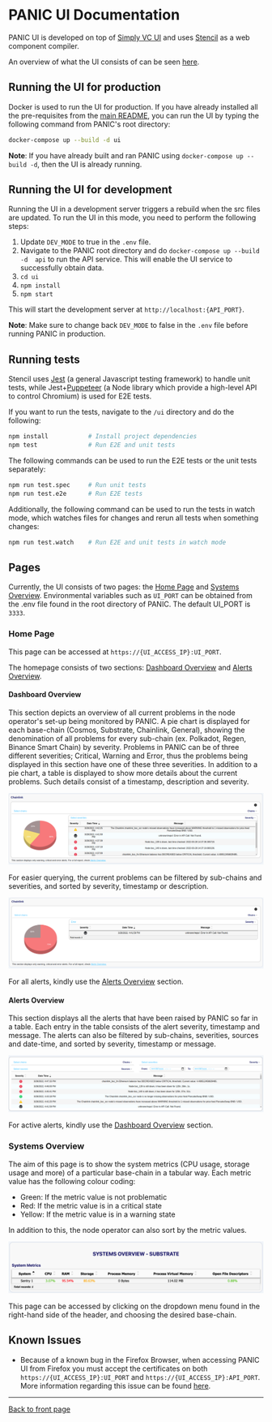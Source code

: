 # PANIC UI Documentation
PANIC UI is developed on top of 
[Simply VC UI](https://www.npmjs.com/package/@simply-vc/uikit) and uses
[Stencil](https://stenciljs.com/) as a web component compiler. 

An overview of what the UI consists of can be seen [here](#pages).

## Running the UI for production
Docker is used to run the UI for production.
If you have already installed all the pre-requisites from the 
[main README](../README.md), you can run the UI by typing the following 
command from PANIC's root directory:

```bash
docker-compose up --build -d ui
```

**Note**: If you have already built and ran PANIC using `docker-compose up --build -d`, then the UI is already running.

## Running the UI for development
Running the UI in a development server triggers a rebuild when the src files are
updated. To run the UI in this mode, you need to perform the following steps:

1. Update `DEV_MODE` to true in the `.env` file.
2. Navigate to the PANIC root directory and do `docker-compose up --build -d 
   api` to run the API service. This will enable the UI service to successfully 
   obtain data.
3. `cd ui`
4. `npm install`
5. `npm start`

This will start the development server at `http://localhost:{API_PORT}`.

**Note**: Make sure to change back `DEV_MODE` to false in the `.env` file before
running PANIC in production.

## Running tests
Stencil uses [Jest](https://jestjs.io/) (a general Javascript testing framework)
to handle unit tests, while Jest+[Puppeteer](https://pptr.dev/) (a Node library 
which provide a high-level API to control Chromium) is used for E2E tests.

If you want to run the tests, navigate to the `/ui` directory and do the
following:

```bash
npm install           # Install project dependencies
npm test              # Run E2E and unit tests
```

The following commands can be used to run the E2E tests or the 
unit tests separately:

```bash
npm run test.spec     # Run unit tests
npm run test.e2e      # Run E2E tests
```

Additionally, the following command can be used to run the tests in watch mode, 
which watches files for changes and rerun all tests when something changes:

```bash
npm run test.watch    # Run E2E and unit tests in watch mode
```

## Pages
Currently, the UI consists of two pages: the [Home Page](#home-page) and
[Systems Overview](#systems-overview). Environmental variables such as `UI_PORT`
can be obtained from the .env file found in the root directory of PANIC. The 
default UI_PORT is `3333`.

### Home Page
This page can be accessed at `https://{UI_ACCESS_IP}:UI_PORT`.

The homepage consists of two sections: [Dashboard Overview](#dashboard-overview)
and [Alerts Overview](#alerts-overview).

#### Dashboard Overview
This section depicts an overview of all current problems in the node 
operator's set-up being monitored by PANIC. A pie chart is displayed for each 
base-chain (Cosmos, Substrate, Chainlink, General), showing the denomination of 
all problems for every sub-chain (ex. Polkadot, Regen, Binance Smart Chain) by 
severity. Problems in PANIC can be of three different severities; Critical, 
Warning and Error, thus the problems being displayed in this section have one of
these three severities. In addition to a pie chart, a table is displayed to show
more details about the current problems. Such details consist of a timestamp, 
description and severity.

![](../docs/images/UI/dashboard-overview-1.png)

For easier querying, the current problems can be filtered by sub-chains and 
severities, and sorted by severity, timestamp or description.

![](../docs/images/UI/dashboard-overview-2.png)

For all alerts, kindly use the [Alerts Overview](#alerts-overview) section.

#### Alerts Overview
This section displays all the alerts that have been raised by PANIC so far in a 
table. Each entry in the table consists of the alert severity, timestamp and 
message. The alerts can also be filtered by sub-chains, severities, sources and 
date-time, and sorted by severity, timestamp or message.

![](../docs/images/UI/alerts-overview.png)

For active alerts, kindly use the [Dashboard Overview](#dashboard-overview) section.

### Systems Overview
The aim of this page is to show the system metrics (CPU usage, storage usage and
more) of a particular base-chain in a tabular way. Each metric value has the 
following colour coding:

- Green: If the metric value is not problematic
- Red: If the metric value is in a critical state
- Yellow: If the metric value is in a warning state

In addition to this, the node operator can also sort by the metric values.

![](../docs/images/UI/systems-overview.png)

This page can be accessed by clicking on the dropdown menu found in the 
right-hand side of the header, and choosing the desired base-chain.

## Known Issues
- Because of a known bug in the Firefox Browser, when accessing PANIC UI from 
  Firefox you must accept the certificates on both `https://{UI_ACCESS_IP}:UI_PORT` and
  `https://{UI_ACCESS_IP}:API_PORT`. More information regarding this issue can be found 
  [here](https://stackoverflow.com/questions/51831652/cors-request-across-different-ports-did-not-succeed-on-firefox-but-works-on-chro).

---
[Back to front page](../README.md)
